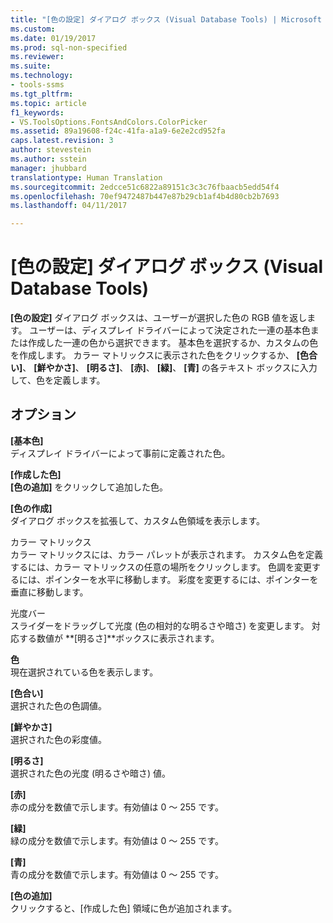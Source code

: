 ```yaml
---
title: "[色の設定] ダイアログ ボックス (Visual Database Tools) | Microsoft Docs"
ms.custom: 
ms.date: 01/19/2017
ms.prod: sql-non-specified
ms.reviewer: 
ms.suite: 
ms.technology:
- tools-ssms
ms.tgt_pltfrm: 
ms.topic: article
f1_keywords:
- VS.ToolsOptions.FontsAndColors.ColorPicker
ms.assetid: 89a19608-f24c-41fa-a1a9-6e2e2cd952fa
caps.latest.revision: 3
author: stevestein
ms.author: sstein
manager: jhubbard
translationtype: Human Translation
ms.sourcegitcommit: 2edcce51c6822a89151c3c3c76fbaacb5edd54f4
ms.openlocfilehash: 70ef9472487b447e87b29cb1af4b4d80cb2b7693
ms.lasthandoff: 04/11/2017

---
```

# <a name="color-dialog-box-visual-database-tools"></a>[色の設定] ダイアログ ボックス (Visual Database Tools)
**[色の設定]** ダイアログ ボックスは、ユーザーが選択した色の RGB 値を返します。 ユーザーは、ディスプレイ ドライバーによって決定された一連の基本色または作成した一連の色から選択できます。 基本色を選択するか、カスタムの色を作成します。 カラー マトリックスに表示された色をクリックするか、 **[色合い]**、 **[鮮やかさ]**、 **[明るさ]**、 **[赤]**、 **[緑]**、 **[青]** の各テキスト ボックスに入力して、色を定義します。  
  
## <a name="options"></a>オプション  
**[基本色]**  
ディスプレイ ドライバーによって事前に定義された色。  
  
**[作成した色]**  
**[色の追加]** をクリックして追加した色。  
  
**[色の作成]**  
ダイアログ ボックスを拡張して、カスタム色領域を表示します。  
  
カラー マトリックス  
カラー マトリックスには、カラー パレットが表示されます。 カスタム色を定義するには、カラー マトリックスの任意の場所をクリックします。 色調を変更するには、ポインターを水平に移動します。 彩度を変更するには、ポインターを垂直に移動します。  
  
光度バー  
スライダーをドラッグして光度 (色の相対的な明るさや暗さ) を変更します。 対応する数値が **[明るさ]**ボックスに表示されます。  
  
**色**  
現在選択されている色を表示します。  
  
**[色合い]**  
選択された色の色調値。  
  
**[鮮やかさ]**  
選択された色の彩度値。  
  
**[明るさ]**  
選択された色の光度 (明るさや暗さ) 値。  
  
**[赤]**  
赤の成分を数値で示します。有効値は 0 ～ 255 です。  
  
**[緑]**  
緑の成分を数値で示します。有効値は 0 ～ 255 です。  
  
**[青]**  
青の成分を数値で示します。有効値は 0 ～ 255 です。  
  
**[色の追加]**  
クリックすると、[作成した色] 領域に色が追加されます。  
  

